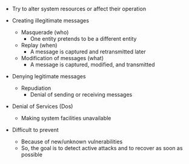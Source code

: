 - Try to alter system resources or affect their operation

- Creating illegitimate messages
	- Masquerade (who)
		- One entity pretends to be a different entity
	- Replay (when)
		- A message is captured and retransmitted later
	- Modification of messages (what)
		- A message is captured, modified, and transmitted
- Denying legitimate messages
	- Repudiation
		- Denial of sending or receiving messages
- Denial of Services (Dos)
	- Making system facilities unavailable

- Difficult to prevent
	- Because of new/unknown vulnerabilities
	- So, the goal is to detect active attacks and to recover as soon as possible
